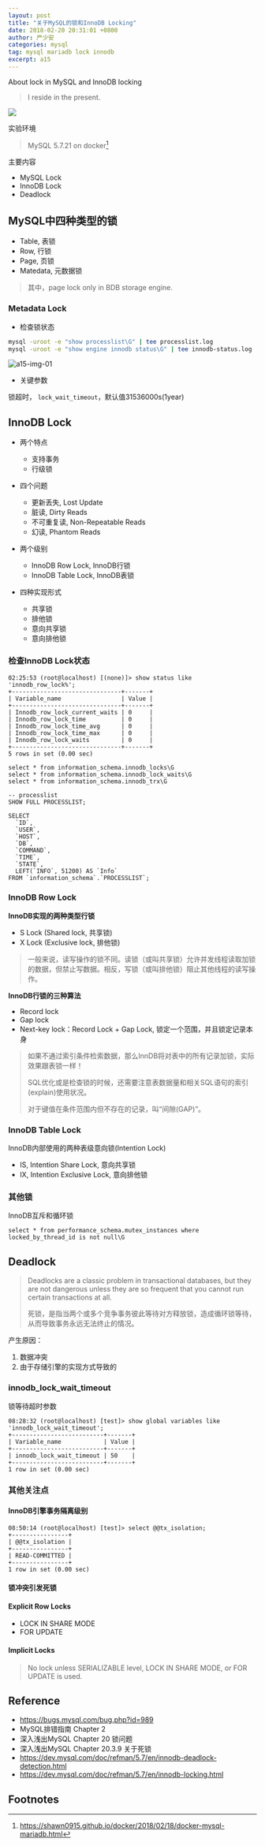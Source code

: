 ```yaml
---
layout: post
title: "关于MySQL的锁和InnoDB Locking"
date: 2018-02-20 20:31:01 +0800
author: 严少安
categories: mysql
tag: mysql mariadb lock innodb
excerpt: a15
---
```

About lock in MySQL and InnoDB locking

> I reside in the present.

![](https://shawn0915.github.io/assets/img_mysql/mysql-with-m-p.png)

实验环境

> MySQL 5.7.21 on docker[^1]

主要内容

- MySQL Lock
- InnoDB Lock
- Deadlock


## MySQL中四种类型的锁

- Table, 表锁
- Row, 行锁
- Page, 页锁
- Matedata, 元数据锁

> 其中，page lock only in BDB storage engine.

### Metadata Lock

- 检查锁状态

```bash
mysql -uroot -e "show processlist\G" | tee processlist.log
mysql -uroot -e "show engine innodb status\G" | tee innodb-status.log
```

![a15-img-01]()

- 关键参数

锁超时， `lock_wait_timeout`，默认值31536000s(1year)



## InnoDB Lock

- 两个特点
  - 支持事务
  - 行级锁

- 四个问题
  - 更新丢失, Lost Update
  - 脏读, Dirty Reads
  - 不可重复读, Non-Repeatable Reads
  - 幻读, Phantom Reads

- 两个级别
  - InnoDB Row Lock, InnoDB行锁
  - InnoDB Table Lock, InnoDB表锁

- 四种实现形式
  - 共享锁
  - 排他锁
  - 意向共享锁
  - 意向排他锁


### 检查InnoDB Lock状态

```mysql
02:25:53 (root@localhost) [(none)]> show status like 'innodb_row_lock%';
+-------------------------------+-------+
| Variable_name                 | Value |
+-------------------------------+-------+
| Innodb_row_lock_current_waits | 0     |
| Innodb_row_lock_time          | 0     |
| Innodb_row_lock_time_avg      | 0     |
| Innodb_row_lock_time_max      | 0     |
| Innodb_row_lock_waits         | 0     |
+-------------------------------+-------+
5 rows in set (0.00 sec)

```

```mysql
select * from information_schema.innodb_locks\G
select * from information_schema.innodb_lock_waits\G
select * from information_schema.innodb_trx\G

-- processlist
SHOW FULL PROCESSLIST;

SELECT
  `ID`,
  `USER`,
  `HOST`,
  `DB`,
  `COMMAND`,
  `TIME`,
  `STATE`,
  LEFT(`INFO`, 51200) AS `Info`
FROM `information_schema`.`PROCESSLIST`;
```

### InnoDB Row Lock

**InnoDB实现的两种类型行锁**

- S Lock (Shared lock, 共享锁)
- X Lock (Exclusive lock, 排他锁)

> 一般来说，读写操作的锁不同。读锁（或叫共享锁）允许并发线程读取加锁的数据，但禁止写数据。相反，写锁（或叫排他锁）阻止其他线程的读写操作。


**InnoDB行锁的三种算法**

- Record lock
- Gap lock
- Next-key lock：Record Lock + Gap Lock, 锁定一个范围，并且锁定记录本身

> 如果不通过索引条件检索数据，那么InnDB将对表中的所有记录加锁，实际效果跟表锁一样！
> 
> SQL优化或是检查锁的时候，还需要注意表数据量和相关SQL语句的索引(explain)使用状况。
> 
> 对于键值在条件范围内但不存在的记录，叫“间隙(GAP)”。


### InnoDB Table Lock

InnoDB内部使用的两种表级意向锁(Intention Lock)

- IS, Intention Share Lock, 意向共享锁
- IX, Intention Exclusive Lock, 意向排他锁


### 其他锁

InnoDB互斥和循环锁

```mysql
select * from performance_schema.mutex_instances where locked_by_thread_id is not null\G
```


## Deadlock

> Deadlocks are a classic problem in transactional databases, but they are not dangerous unless they are so frequent that you cannot run certain transactions at all.
> 
> 死锁，是指当两个或多个竞争事务彼此等待对方释放锁，造成循环锁等待，从而导致事务永远无法终止的情况。

产生原因：

1. 数据冲突
2. 由于存储引擎的实现方式导致的


### innodb_lock_wait_timeout

锁等待超时参数

```mysql
08:28:32 (root@localhost) [test]> show global variables like 'innodb_lock_wait_timeout';
+--------------------------+-------+
| Variable_name            | Value |
+--------------------------+-------+
| innodb_lock_wait_timeout | 50    |
+--------------------------+-------+
1 row in set (0.00 sec)
```


### 其他关注点

#### InnoDB引擎事务隔离级别

```mysql
08:50:14 (root@localhost) [test]> select @@tx_isolation;
+----------------+
| @@tx_isolation |
+----------------+
| READ-COMMITTED |
+----------------+
1 row in set (0.00 sec)
```

#### 锁冲突引发死锁

#### Explicit Row Locks

- LOCK IN SHARE MODE
- FOR UPDATE

#### Implicit Locks

> No lock unless SERIALIZABLE level, LOCK IN SHARE MODE, or FOR UPDATE is used.


## Reference

- https://bugs.mysql.com/bug.php?id=989
- MySQL排错指南 Chapter 2
- 深入浅出MySQL Chapter 20 锁问题
- 深入浅出MySQL Chapter 20.3.9 关于死锁
- https://dev.mysql.com/doc/refman/5.7/en/innodb-deadlock-detection.html
- https://dev.mysql.com/doc/refman/5.7/en/innodb-locking.html

## Footnotes

[^1]: https://shawn0915.github.io/docker/2018/02/18/docker-mysql-mariadb.html